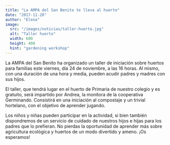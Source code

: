 ```yaml
---
title: "La AMPA del San Benito te lleva al huerto"
date: "2017-11-20"
author: "Elena"
image: 
  src: "/images/noticias/taller-huerto.jpg"
  alt: "Taller huerto"
  width: 600
  height: 400
  hint: "gardening workshop"
---
```


La AMPA del San Benito ha organizado un taller de iniciación sobre huertos para familias este viernes, día 24 de noviembre, a las 16 horas. Al mismo, con una duración de una hora y media, pueden acudir padres y madres con sus hijos.

El taller, que tendrá lugar en el huerto de Primaria de nuestro colegio y es gratuito, será impartido por Andrea, la monitora de la cooperativa Germinando. Consistirá en una iniciación al compostaje y un trivial hortelano, con el objetivo de aprender jugando.

Los niños y niñas pueden participar en la actividad, si bien también dispondremos de un servicio de cuidado de nuestros hijos e hijas para los padres que lo prefieran. No pierdas la oportunidad de aprender más sobre agricultura ecológica y huertos de un modo divertido y ameno. ¡Os esperamos!
